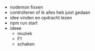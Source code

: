 - nodemon fixxen
- controlleren of ik alles heb juist gedaan
- idee vinden en opdracht lezen
- npm run start
- ideee
  - muziek
  - F1
  - schaken
